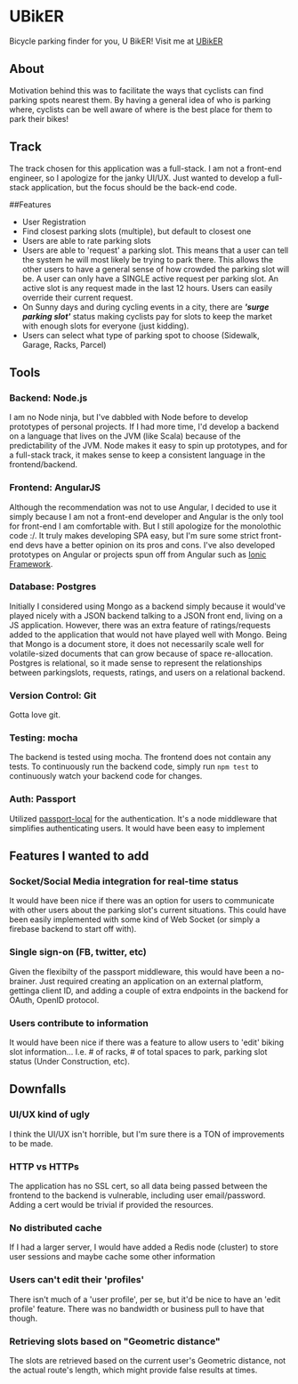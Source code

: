 # UBikER

  Bicycle parking finder for you, U BikER!
  Visit me at [UBikER](http://ubiker.danielbercht.com)

## About

  Motivation behind this was to facilitate the ways that cyclists can find parking spots nearest them.
  By having a general idea of who is parking where, cyclists can be well aware of where is the best place for them to park their bikes!

## Track

  The track chosen for this application was a full-stack. I am not a front-end engineer, so I apologize for the janky UI/UX. Just wanted to develop a full-stack application, but the focus should be the back-end code.

##Features

* User Registration
* Find closest parking slots (multiple), but default to closest one
* Users are able to rate parking slots
* Users are able to 'request' a parking slot. This means that a user can tell the system he will most likely be trying to park there. This allows the other users to have a general sense of how crowded the parking slot will be. A user can only have a SINGLE active request per parking slot. An active slot is any request made in the last 12 hours. Users can easily override their current request.
* On Sunny days and during cycling events in a city, there are ***'surge parking slot'*** status making cyclists pay for slots to keep the market with enough slots for everyone (just kidding).
* Users can select what type of parking spot to choose (Sidewalk, Garage, Racks, Parcel)

## Tools

### Backend: Node.js

  I am no Node ninja, but I've dabbled with Node before to develop prototypes of personal projects.
  If I had more time, I'd develop a backend on a language that lives on the JVM (like Scala) because of the predictability of the JVM.
  Node makes it easy to spin up prototypes, and for a full-stack track, it makes sense to keep a consistent language in the frontend/backend.

### Frontend: AngularJS

  Although the recommendation was not to use Angular, I decided to use it simply because I am not a front-end developer and Angular is the only tool for front-end I am comfortable with. But I still apologize for the monolothic code :/. It truly makes developing SPA easy, but I'm sure some strict front-end devs have a better opinion on its pros and cons. I've also developed prototypes on Angular or projects spun off from Angular such as [Ionic Framework](www.ionicframework.com).

### Database: Postgres

  Initially I considered using Mongo as a backend simply because it would've played nicely with a JSON backend talking to a JSON front end, living on a JS application. However, there was an extra feature of ratings/requests added to the application that would not have played well with Mongo. Being that Mongo is a document store, it does not necessarily scale well for volatile-sized documents that can grow because of space re-allocation.
  Postgres is relational, so it made sense to represent the relationships between parkingslots, requests, ratings, and users on a relational backend.

### Version Control: Git

  Gotta love git.

### Testing: mocha

  The backend is tested using mocha.
  The frontend does not contain any tests.
  To continuously run the backend code, simply run ```npm test``` to continuously watch your backend code for changes.

### Auth: Passport

  Utilized [passport-local](https://github.com/jaredhanson/passport-local) for the authentication. It's a node middleware that simplifies authenticating users. It would have been easy to implement 

## Features I wanted to add

### Socket/Social Media integration for real-time status

  It would have been nice if there was an option for users to communicate with other users about the parking slot's current situations. This could have been easily implemented with some kind of Web Socket (or simply a firebase backend to start off with).

### Single sign-on (FB, twitter, etc)

  Given the flexibilty of the passport middleware, this would have been a no-brainer. Just required creating an application on an external platform, gettinga client ID, and adding a couple of extra endpoints in the backend for OAuth, OpenID protocol.

### Users contribute to information

  It would have been nice if there was a feature to allow users to 'edit' biking slot information... I.e. # of racks, # of total spaces to park, parking slot status (Under Construction, etc).

## Downfalls

### UI/UX kind of ugly

  I think the UI/UX isn't horrible, but I'm sure there is a TON of improvements to be made.

### HTTP vs HTTPs

  The application has no SSL cert, so all data being passed between the frontend to the backend is vulnerable, including user email/password. Adding a cert would be trivial if provided the resources.

### No distributed cache

  If I had a larger server, I would have added a Redis node (cluster) to store user sessions and maybe cache some other information

### Users can't edit their 'profiles'

  There isn't much of a 'user profile', per se, but it'd be nice to have an 'edit profile' feature. There was no bandwidth or business pull to have that though.

### Retrieving slots based on "Geometric distance"

  The slots are retrieved based on the current user's Geometric distance, not the actual route's length, which might provide false results at times.